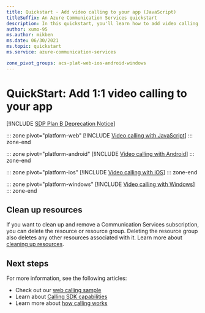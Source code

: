 ```yaml
---
title: Quickstart - Add video calling to your app (JavaScript)
titleSuffix: An Azure Communication Services quickstart
description: In this quickstart, you'll learn how to add video calling capabilities to your app using Azure Communication Services.
author: xumo-95
ms.author: mikben
ms.date: 06/30/2021
ms.topic: quickstart
ms.service: azure-communication-services

zone_pivot_groups: acs-plat-web-ios-android-windows
---
```


# QuickStart: Add 1:1 video calling to your app

[!INCLUDE [SDP Plan B Deprecation Notice](../../includes/plan-b-sdp-deprecation.md)]

::: zone pivot="platform-web"
[!INCLUDE [Video calling with JavaScript](./includes/video-calling/video-calling-javascript.md)]
::: zone-end

::: zone pivot="platform-android"
[!INCLUDE [Video calling with Android](./includes/video-calling/video-calling-android.md)]
::: zone-end

::: zone pivot="platform-ios"
[!INCLUDE [Video calling with iOS](./includes/video-calling/video-calling-ios.md)]
::: zone-end

::: zone pivot="platform-windows"
[!INCLUDE [Video calling with Windows](./includes/video-calling/video-calling-windows.md)]
::: zone-end

## Clean up resources
If you want to clean up and remove a Communication Services subscription, you can delete the resource or resource group. Deleting the resource group also deletes any other resources associated with it. Learn more about [cleaning up resources](../create-communication-resource.md?pivots=platform-azp&tabs=windows#clean-up-resources).

## Next steps
For more information, see the following articles:

- Check out our [web calling sample](../../samples/web-calling-sample.md)
- Learn about [Calling SDK capabilities](./calling-client-samples.md?pivots=platform-web)
- Learn more about [how calling works](../../concepts/voice-video-calling/about-call-types.md)

